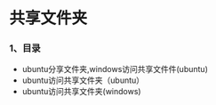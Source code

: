 # 共享文件夹

### 1、目录
- ubuntu分享文件夹,windows访问共享文件件(ubuntu)
- ubuntu访问共享文件夹（ubuntu）
- ubuntu访问共享文件夹(windows)
